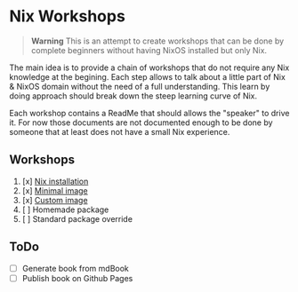 # Nix Workshops

> **Warning**
> This is an attempt to create workshops that can be done by complete beginners without having NixOS installed but only Nix.

The main idea is to provide a chain of workshops that do not require any Nix knowledge at the begining. Each step allows to talk about a little part of Nix & NixOS domain without the need of a full understanding. This learn by doing approach should break down the steep learning curve of Nix.

Each workshop contains a ReadMe that should allows the "speaker" to drive it. For now those documents are not documented enough to be done by someone that at least does not have a small Nix experience.

## Workshops

1. [x] [Nix installation](00-nix-installation/ReadMe.md)
2. [x] [Minimal image](01-minimal-image/ReadMe.md)
3. [x] [Custom image](02-custom-image/ReadMe.md)
4. [ ] Homemade package
5. [ ] Standard package override

## ToDo

- [ ] Generate book from mdBook
- [ ] Publish book on Github Pages